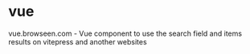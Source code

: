 # vue
vue.browseen.com - Vue component to use the search field and items results on vitepress and another websites
